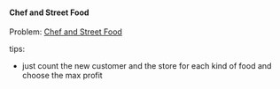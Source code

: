#### Chef and Street Food
Problem: [Chef and Street Food](https://www.codechef.com/problems/STFOOD)

tips: 
* just count the new customer and the store for each kind of food and choose the max profit
